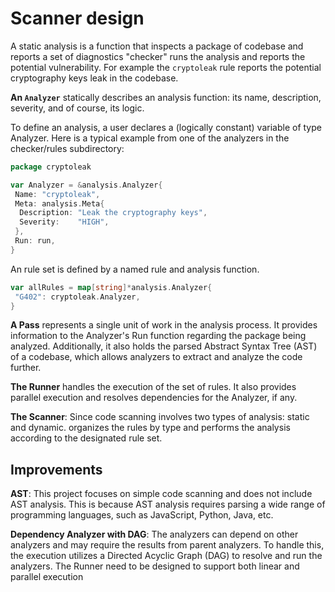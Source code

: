 
# Scanner design

A static analysis is a function that inspects a package of codebase and reports a set of diagnostics
"checker" runs the analysis and reports the potential vulnerability. For example the `cryptoleak` rule reports the potential cryptography keys leak in the codebase.

**An `Analyzer`** statically describes an analysis function: its name, description, severity, and of course, its logic.

To define an analysis, a user declares a (logically constant) variable of type Analyzer. Here is a typical example from one of the analyzers in the checker/rules subdirectory:

```go
package cryptoleak

var Analyzer = &analysis.Analyzer{
 Name: "cryptoleak",
 Meta: analysis.Meta{
  Description: "Leak the cryptography keys",
  Severity:    "HIGH",
 },
 Run: run,
}
```

An rule set is defined by a named rule and analysis function.

```go
var allRules = map[string]*analysis.Analyzer{
 "G402": cryptoleak.Analyzer,
}
```

**A Pass** represents a single unit of work in the analysis process. It provides information to the Analyzer's Run function regarding the package being analyzed. Additionally, it also holds the parsed Abstract Syntax Tree (AST) of a codebase, which allows analyzers to extract and analyze the code further.

**The Runner** handles the execution of the set of rules. It also provides parallel execution and resolves dependencies for the Analyzer, if any.

**The Scanner**: Since code scanning involves two types of analysis: static and dynamic.  organizes the rules by type and performs the analysis according to the designated rule set.

## Improvements

**AST**: This project focuses on simple code scanning and does not include AST analysis. This is because AST analysis requires parsing a wide range of programming languages, such as JavaScript, Python, Java, etc.

**Dependency Analyzer with DAG**: The analyzers can depend on other analyzers and may require the results from parent analyzers. To handle this, the execution utilizes a Directed Acyclic Graph (DAG) to resolve and run the analyzers. The Runner need to be designed to support both linear and parallel execution
